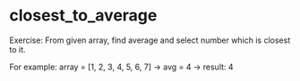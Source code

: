 # closest_to_average

Exercise: From given array, find average and select number which is closest to it.

For example:
    array = [1, 2, 3, 4, 5, 6, 7] -> avg = 4 -> result: 4
